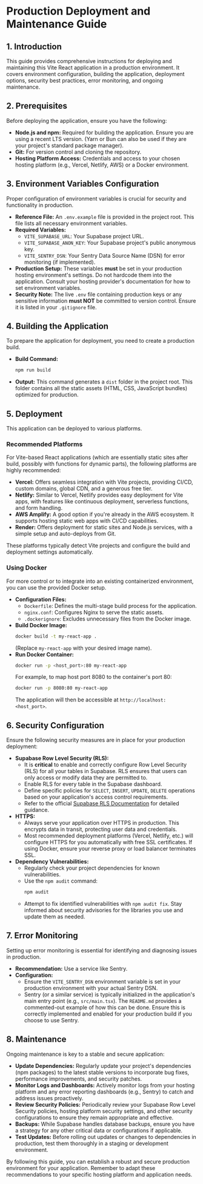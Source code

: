 # Production Deployment and Maintenance Guide

## 1. Introduction

This guide provides comprehensive instructions for deploying and maintaining this Vite React application in a production environment. It covers environment configuration, building the application, deployment options, security best practices, error monitoring, and ongoing maintenance.

## 2. Prerequisites

Before deploying the application, ensure you have the following:

*   **Node.js and npm:** Required for building the application. Ensure you are using a recent LTS version. (Yarn or Bun can also be used if they are your project's standard package manager).
*   **Git:** For version control and cloning the repository.
*   **Hosting Platform Access:** Credentials and access to your chosen hosting platform (e.g., Vercel, Netlify, AWS) or a Docker environment.

## 3. Environment Variables Configuration

Proper configuration of environment variables is crucial for security and functionality in production.

*   **Reference File:** An `.env.example` file is provided in the project root. This file lists all necessary environment variables.
*   **Required Variables:**
    *   `VITE_SUPABASE_URL`: Your Supabase project URL.
    *   `VITE_SUPABASE_ANON_KEY`: Your Supabase project's public anonymous key.
    *   `VITE_SENTRY_DSN`: Your Sentry Data Source Name (DSN) for error monitoring (if implemented).
*   **Production Setup:** These variables **must** be set in your production hosting environment's settings. Do not hardcode them into the application. Consult your hosting provider's documentation for how to set environment variables.
*   **Security Note:** The live `.env` file containing production keys or any sensitive information **must NOT** be committed to version control. Ensure it is listed in your `.gitignore` file.

## 4. Building the Application

To prepare the application for deployment, you need to create a production build.

*   **Build Command:**
    ```bash
    npm run build
    ```
*   **Output:** This command generates a `dist` folder in the project root. This folder contains all the static assets (HTML, CSS, JavaScript bundles) optimized for production.

## 5. Deployment

This application can be deployed to various platforms.

### Recommended Platforms

For Vite-based React applications (which are essentially static sites after build, possibly with functions for dynamic parts), the following platforms are highly recommended:

*   **Vercel:** Offers seamless integration with Vite projects, providing CI/CD, custom domains, global CDN, and a generous free tier.
*   **Netlify:** Similar to Vercel, Netlify provides easy deployment for Vite apps, with features like continuous deployment, serverless functions, and form handling.
*   **AWS Amplify:** A good option if you're already in the AWS ecosystem. It supports hosting static web apps with CI/CD capabilities.
*   **Render:** Offers deployment for static sites and Node.js services, with a simple setup and auto-deploys from Git.

These platforms typically detect Vite projects and configure the build and deployment settings automatically.

### Using Docker

For more control or to integrate into an existing containerized environment, you can use the provided Docker setup.

*   **Configuration Files:**
    *   `Dockerfile`: Defines the multi-stage build process for the application.
    *   `nginx.conf`: Configures Nginx to serve the static assets.
    *   `.dockerignore`: Excludes unnecessary files from the Docker image.
*   **Build Docker Image:**
    ```bash
    docker build -t my-react-app .
    ```
    (Replace `my-react-app` with your desired image name).
*   **Run Docker Container:**
    ```bash
    docker run -p <host_port>:80 my-react-app
    ```
    For example, to map host port 8080 to the container's port 80:
    ```bash
    docker run -p 8080:80 my-react-app
    ```
    The application will then be accessible at `http://localhost:<host_port>`.

## 6. Security Configuration

Ensure the following security measures are in place for your production deployment:

*   **Supabase Row Level Security (RLS):**
    *   It is **critical** to enable and correctly configure Row Level Security (RLS) for all your tables in Supabase. RLS ensures that users can only access or modify data they are permitted to.
    *   Enable RLS for every table in the Supabase dashboard.
    *   Define specific policies for `SELECT`, `INSERT`, `UPDATE`, `DELETE` operations based on your application's access control requirements.
    *   Refer to the official [Supabase RLS Documentation](https://supabase.com/docs/guides/auth/row-level-security) for detailed guidance.
*   **HTTPS:**
    *   Always serve your application over HTTPS in production. This encrypts data in transit, protecting user data and credentials.
    *   Most recommended deployment platforms (Vercel, Netlify, etc.) will configure HTTPS for you automatically with free SSL certificates. If using Docker, ensure your reverse proxy or load balancer terminates SSL.
*   **Dependency Vulnerabilities:**
    *   Regularly check your project dependencies for known vulnerabilities.
    *   Use the `npm audit` command:
        ```bash
        npm audit
        ```
    *   Attempt to fix identified vulnerabilities with `npm audit fix`. Stay informed about security advisories for the libraries you use and update them as needed.

## 7. Error Monitoring

Setting up error monitoring is essential for identifying and diagnosing issues in production.

*   **Recommendation:** Use a service like Sentry.
*   **Configuration:**
    *   Ensure the `VITE_SENTRY_DSN` environment variable is set in your production environment with your actual Sentry DSN.
    *   Sentry (or a similar service) is typically initialized in the application's main entry point (e.g., `src/main.tsx`). The `README.md` provides a commented-out example of how this can be done. Ensure this is correctly implemented and enabled for your production build if you choose to use Sentry.

## 8. Maintenance

Ongoing maintenance is key to a stable and secure application:

*   **Update Dependencies:** Regularly update your project's dependencies (npm packages) to the latest stable versions to incorporate bug fixes, performance improvements, and security patches.
*   **Monitor Logs and Dashboards:** Actively monitor logs from your hosting platform and any error reporting dashboards (e.g., Sentry) to catch and address issues proactively.
*   **Review Security Policies:** Periodically review your Supabase Row Level Security policies, hosting platform security settings, and other security configurations to ensure they remain appropriate and effective.
*   **Backups:** While Supabase handles database backups, ensure you have a strategy for any other critical data or configurations if applicable.
*   **Test Updates:** Before rolling out updates or changes to dependencies in production, test them thoroughly in a staging or development environment.

By following this guide, you can establish a robust and secure production environment for your application. Remember to adapt these recommendations to your specific hosting platform and application needs.
